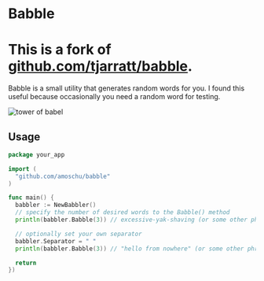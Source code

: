 Babble
=========

# This is a fork of [github.com/tjarratt/babble](https://github.com/tjarratt/babble).

Babble is a small utility that generates random words for you. I found this useful because occasionally you need a random word for testing.

![tower of babel](http://image.shutterstock.com/display_pic_with_logo/518173/140700250/stock-photo-tower-of-babel-first-variant-raster-variant-140700250.jpg)

Usage
-----

```go
package your_app

import (
  "github.com/amoschu/babble"
)

func main() {
  babbler := NewBabbler()
  // specify the number of desired words to the Babble() method
  println(babbler.Babble(3)) // excessive-yak-shaving (or some other phrase)

  // optionally set your own separator
  babbler.Separator = " "
  println(babbler.Babble(3)) // "hello from nowhere" (or some other phrase)

  return
})
```
